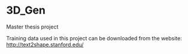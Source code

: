 # 3D_Gen
Master thesis project

Training data used in this project can be downloaded from the website: http://text2shape.stanford.edu/
